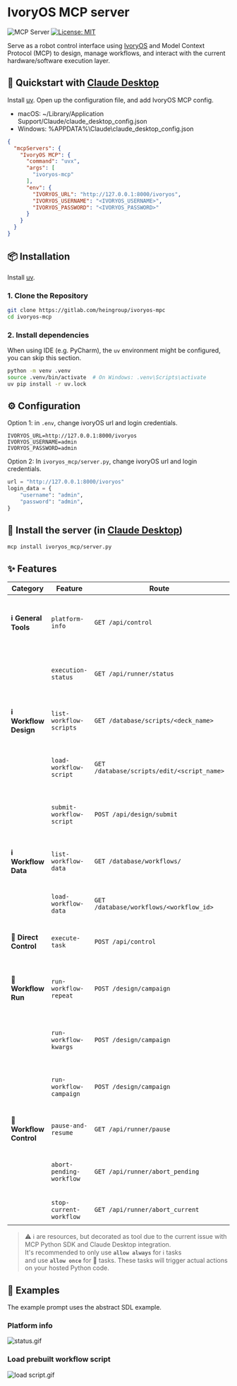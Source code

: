 # IvoryOS MCP server

![](https://badge.mcpx.dev?type=server 'MCP Server')
[![License: MIT](https://img.shields.io/badge/License-MIT-yellow.svg)](https://opensource.org/licenses/MIT)

Serve as a robot control interface using [IvoryOS](https://gitlab.com/heingroup/ivoryos) and Model Context Protocol (MCP) to design, manage workflows, and interact with the current hardware/software execution layer.

## 🚀 Quickstart with [Claude Desktop](https://claude.ai/download)
Install [uv](https://docs.astral.sh/uv/).
Open up the configuration file, and add IvoryOS MCP config.
* macOS: ~/Library/Application Support/Claude/claude_desktop_config.json
* Windows: %APPDATA%\Claude\claude_desktop_config.json
```json
{
  "mcpServers": {
    "IvoryOS MCP": {
      "command": "uvx",
      "args": [
        "ivoryos-mcp"
      ],
      "env": {
        "IVORYOS_URL": "http://127.0.0.1:8000/ivoryos",
        "IVORYOS_USERNAME": "<IVORYOS_USERNAME>",
        "IVORYOS_PASSWORD": "<IVORYOS_PASSWORD>"
      }
    }
  }
}
```

## 📦 Installation
Install [uv](https://docs.astral.sh/uv/).
### 1. Clone the Repository

```bash
git clone https://gitlab.com/heingroup/ivoryos-mpc
cd ivoryos-mcp
```
### 2. Install dependencies
When using IDE (e.g. PyCharm), the `uv` environment might be configured, you can skip this section.
```bash
python -m venv .venv
source .venv/bin/activate  # On Windows: .venv\Scripts\activate
uv pip install -r uv.lock
```
## ⚙️ Configuration
Option 1: in `.env`, change ivoryOS url and login credentials. 
```
IVORYOS_URL=http://127.0.0.1:8000/ivoryos
IVORYOS_USERNAME=admin
IVORYOS_PASSWORD=admin
```


Option 2: In `ivoryos_mcp/server.py`, change ivoryOS url and login credentials. 
```python
url = "http://127.0.0.1:8000/ivoryos"
login_data = {
    "username": "admin",
    "password": "admin",
}
```

## 🚀 Install the server (in [Claude Desktop](https://claude.ai/download))
```bash
mcp install ivoryos_mcp/server.py
```

## ✨ Features
| **Category**            | **Feature**              | **Route**                                  | **Description**                                        |
|-------------------------|--------------------------|--------------------------------------------|--------------------------------------------------------|
| **ℹ️ General Tools**    | `platform-info`          | `GET /api/control`                         | Get ivoryOS info and signature of the platform         |
|                         | `execution-status`       | `GET /api/runner/status`                   | Check if system is busy and current/last task status   |
| **ℹ️ Workflow Design**  | `list-workflow-scripts`  | `GET /database/scripts/<deck_name>`        | List all workflow scripts from the database            |
|                         | `load-workflow-script`   | `GET /database/scripts/edit/<script_name>` | Load a workflow script from the database               |
|                         | `submit-workflow-script` | `POST /api/design/submit`                  | Save a workflow Python script to the database          |
| **ℹ️ Workflow Data**    | `list-workflow-data`     | `GET /database/workflows/`                 | List available workflow execution data                 |
|                         | `load-workflow-data`     | `GET /database/workflows/<workflow_id>`    | Load execution log and data file                       |
| **🤖 Direct Control**   | `execute-task`           | `POST /api/control`                        | Call platform function directly                        |
| **🤖 Workflow Run**     | `run-workflow-repeat`    | `POST /design/campaign`                    | Run workflow scripts repeatedly with static parameters |
|                         | `run-workflow-kwargs`    | `POST /design/campaign`                    | Run workflow scripts with dynamic parameters           |
|                         | `run-workflow-campaign`  | `POST /design/campaign`                    | Run workflow campaign with an optimizer                |
| **🤖 Workflow Control** | `pause-and-resume`       | `GET /api/runner/pause`                    | Pause or resume the workflow execution                 |
|                         | `abort-pending-workflow` | `GET /api/runner/abort_pending`            | Finish current iteration, abort future executions      |
|                         | `stop-current-workflow`  | `GET /api/runner/abort_current`            | Safe stop of current workflow                          |

> ⚠️ ℹ️ are resources, but decorated as tool due to the current issue with MCP Python SDK and Claude Desktop integration.  
> It's recommended to only use **`allow always`** for ℹ️ tasks  
> and use **`allow once`** for 🤖 tasks. 
> These tasks will trigger actual actions on your hosted Python code.



## 🧪 Examples
The example prompt uses the abstract SDL example.
### Platform info
![status.gif](https://gitlab.com/heingroup/ivoryos-suite/ivoryos-mcp/-/raw/main/docs/status.gif)

### Load prebuilt workflow script 
![load script.gif](https://gitlab.com/heingroup/ivoryos-suite/ivoryos-mcp/-/raw/main/docs/load%20script.gif)